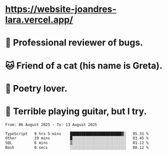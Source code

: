 # https://website-joandres-lara.vercel.app/
# 🐛 Professional reviewer of bugs.
# 🐱 Friend of a cat (his name is Greta).
# 📜 Poetry lover.
# 🎸 Terrible playing guitar, but I try.

<!--START_SECTION:waka-->

```txt
From: 06 August 2025 - To: 13 August 2025

TypeScript   9 hrs 5 mins    ███████████████████████▓░   95.31 %
Other        19 mins         █░░░░░░░░░░░░░░░░░░░░░░░░   03.45 %
SQL          6 mins          ▒░░░░░░░░░░░░░░░░░░░░░░░░   01.12 %
Bash         0 secs          ░░░░░░░░░░░░░░░░░░░░░░░░░   00.12 %
```

<!--END_SECTION:waka-->
